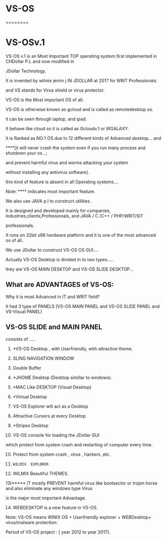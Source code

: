 # VS-OS
========
  
VS-OSv.1
=========

VS-OS v.1  is  an  Most Important  TOP operating  system  first  implemented  in  CHDollar P.L  and   now  modified in

JDollar  Technology.

It is invented by wilmix jemin j  IN  JDOLLAR   at 2017 for WRIT Professionals.

and  VS  stands   for  Virus shield or virus  protector.

VS-OS  is   the  Most  important  OS of all.

VS-OS   is  otherwise  known  as   gcloud  and  is  called  as   remotedesktop os.

it  can  be  seen  through  laptop,  and ipad.

It  behave like  cloud  so   it  is  called  as  Gcloudv.1  or  WGALAXY.


It   is Ranked as  NO:1  OS   due to  12  different  kinds  of Advanced desktop...  and


****[it  will never   crash   the  system even if  you  run  many process  and  shutdown  your  os...;

and  prevent  harmful virus  and  worms  attacking  your  system 

without   installing  any antivirus  software].

this kind of feature   is  absent  in all  Operating systems....


Note:  ****  indicates  most  important feature.

We  also    use  JAVA p.l    to construct  utilities .

It  is  designed  and  developed  mainly  for   companies, Industries,clients,Professionals,  and  JAVA / C /C++ / PHP/WRIT/SIT  

professionals.

It  runs  on   32bit x86   hardware  platform  and  it  is    one  of  the  most  advanced os  of  all..

We  use JDollar   to  construct  VS-OS OS  GUI....


Actually  VS-OS  Desktop    is  divided  in  to    two   types.....

they  are   VS-OS MAIN DESKTOP  and  VS-OS SLIDE  DESKTOP...


What  are  ADVANTAGES of  VS-OS:
-------------------------------

Why it is most Advanced in IT and  WRIT field?

It had 3 type of PANELS (VS-OS MAIN PANEL  and  VS-OS SLIDE  PANEL and  VS-Visual PANEL)


VS-OS  SLIDE and  MAIN PANEL
--------------------------------
consists  of   .....

1) *VS-OS Desktop ,  with  Userfriendly,  with   attractive  theme.

2) SLING NAVIGATION WINDOW  

3)  Double Buffer  

3) *JHOME Desktop (Desktop  simillar  to windows).

4)  *MAC Like  DESKTOP (Visual Desktop)

5) *Virtual Desktop

6) VS-OS Explorer will act as a Desktop

7) Attractive Cursors at every Desktop 

8) *Stripes  Desktop

9) VS-OS console for loading the JDollar GUI

which protect from system crash and restarting of computer every time.


10)   Protect  from  system   crash    ,  virus  , hackers  ,etc.

11)     WILMIX  EXPLORER

12)  WILMIX Beautiful THEMES.

13)***** IT  mostly  PREVENT harmful  virus like  bootsector  or  trojon horse  and  also  eliminate any  windows  type  Virus

is  the  major   most  important  Advantage.

14) WEBDESKTOP  is  a  new feature  in  VS-OS.

Note: VS-OS  means  WINIX OS +  Userfriendly  explorer  +  WEBDesktop+ virus/malware protection.





Period  of VS-OS  project  :  [  year   2012  to   year  2017].

